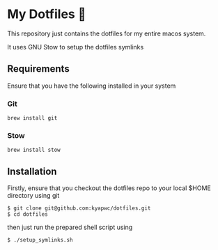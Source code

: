 # My Dotfiles 🚀
This repository just contains the dotfiles for my entire macos system.

It uses GNU Stow to setup the dotfiles symlinks

## Requirements

Ensure that you have the following installed in your system

### Git
```
brew install git
```

### Stow
```
brew install stow
```

## Installation

Firstly, ensure that you checkout the dotfiles repo to your local $HOME directory using git

```
$ git clone git@github.com:kyapwc/dotfiles.git
$ cd dotfiles
```

then just run the prepared shell script using
```
$ ./setup_symlinks.sh
```
